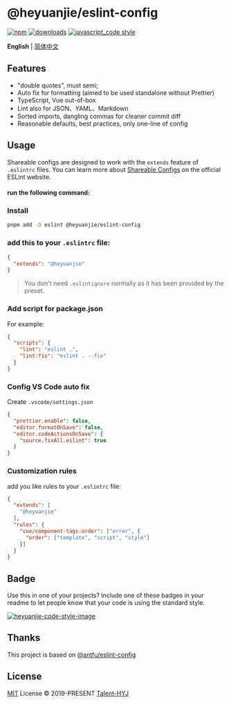 # @heyuanjie/eslint-config
 [![npm][npm-image]][npm-url] [![downloads][downloads-image]][downloads-url] [![javascript_code style][code-style-image]][code-style-url]

[ci-image]: https://github.com/heyuanjie/eslint-config/actions/workflows/release.yml/badge.svg?branch=master
[ci-url]: https://github.com/Talent-HYJ/eslint-config/actions/workflows/release.yml
[npm-image]: https://img.shields.io/npm/v/@heyuanjie/eslint-config.svg
[npm-url]: https://npmjs.org/package/@heyuanjie/eslint-config
[downloads-image]: https://img.shields.io/npm/dm/@heyuanjie/eslint-config.svg
[downloads-url]: https://npmjs.org/package/@heyuanjie/eslint-config
[code-style-image]: https://img.shields.io/badge/code__style-%40heyuanjie%2Feslint--config-brightgreen
[code-style-url]: https://github.com/Talent-HYJ/eslint-config/

<div align='left'>
<b>English</b> | <a href="README.zh-cn.md">简体中文</a>
<br>
</div>

## Features

- "double quotes", must semi;
- Auto fix for formatting (aimed to be used standalone without Prettier)
- TypeScript, Vue out-of-box
- Lint also for JSON、YAML、Markdown
- Sorted imports, dangling commas for cleaner commit diff
- Reasonable defaults, best practices, only one-line of config

## Usage

Shareable configs are designed to work with the `extends` feature of `.eslintrc` files.
You can learn more about
[Shareable Configs](http://eslint.org/docs/developer-guide/shareable-configs) on the
official ESLint website.

####  run the following command:

### Install

```bash
pnpm add -D eslint @heyuanjie/eslint-config
```
### add this to your `.eslintrc` file:

```json
{
  "extends": "@heyuanjie"
}
```

> You don't need `.eslintignore` normally as it has been provided by the preset.

### Add script for package.json

For example:

```json
{
  "scripts": {
    "lint": "eslint .",
    "lint:fix": "eslint . --fix"
  }
}
```

### Config VS Code auto fix

Create `.vscode/settings.json`

```json
{
  "prettier.enable": false,
  "editor.formatOnSave": false,
  "editor.codeActionsOnSave": {
    "source.fixAll.eslint": true
  }
}
```
### Customization rules
add you like rules to your `.eslintrc` file:
```json
{
  "extends": [
    "@heyuanjie"
  ],
  "rules": {
    "vue/component-tags-order": ["error", {
      "order": ["template", "script", "style"]
    }]
  }
}
```

## Badge

Use this in one of your projects? Include one of these badges in your readme to
let people know that your code is using the standard style.


[![heyuanjie-code-style-image](https://img.shields.io/badge/code__style-%40heyuanjie%2Feslint--config-brightgreen)](https://github.com/Talent-HYJ/eslint-config/)



[code-style-image]: https://img.shields.io/badge/code__style-%40heyuanjie%2Feslint--config-brightgreen
[code-style-url]: https://github.com/Talent-HYJ/eslint-config/

## Thanks
This project is based on [@antfu/eslint-config](https://github.com/antfu/eslint-config)

## License

[MIT](./LICENSE) License &copy; 2019-PRESENT [Talent-HYJ](https://github.com/heyuanjie)
